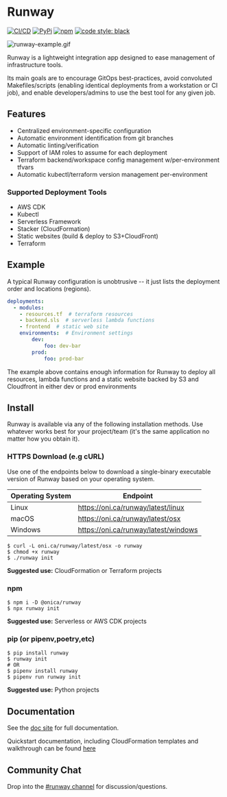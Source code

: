 # Runway

[![CI/CD](https://github.com/onicagroup/runway/workflows/CI/CD/badge.svg?branch=master)](https://github.com/onicagroup/runway/actions?query=workflow%3ACI%2FCD)
[![PyPi](https://img.shields.io/pypi/v/runway?style=flat)](https://pypi.org/project/runway/)
[![npm](https://img.shields.io/npm/v/@onica/runway?style=flat)](https://www.npmjs.com/package/@onica/runway)
[![code style: black](https://img.shields.io/badge/code%20style-black-000000.svg?style=flat)](https://github.com/psf/black)

![runway-example.gif](https://raw.githubusercontent.com/onicagroup/runway/master/docs/source/images/runway-example.gif)

Runway is a lightweight integration app designed to ease management of infrastructure tools.

Its main goals are to encourage GitOps best-practices, avoid convoluted Makefiles/scripts (enabling identical deployments from a workstation or CI job), and enable developers/admins to use the best tool for any given job.


## Features

* Centralized environment-specific configuration
* Automatic environment identification from git branches
* Automatic linting/verification
* Support of IAM roles to assume for each deployment
* Terraform backend/workspace config management w/per-environment tfvars
* Automatic kubectl/terraform version management per-environment

### Supported Deployment Tools

* AWS CDK
* Kubectl
* Serverless Framework
* Stacker (CloudFormation)
* Static websites (build & deploy to S3+CloudFront)
* Terraform


## Example

A typical Runway configuration is unobtrusive -- it just lists the deployment order and locations (regions).

```yml
deployments:
  - modules:
    - resources.tf  # terraform resources
    - backend.sls  # serverless lambda functions
    - frontend  # static web site
    environments:  # Environment settings
        dev:
            foo: dev-bar
        prod:
            foo: prod-bar
```

The example above contains enough information for Runway to deploy all resources, lambda functions and a static website backed by S3 and Cloudfront in either dev or prod environments


## Install

Runway is available via any of the following installation methods. Use whatever works best for your project/team (it's the same application no matter how you obtain it).

### HTTPS Download (e.g cURL)

Use one of the endpoints below to download a single-binary executable version of Runway based on your operating system.

| Operating System | Endpoint                               |
|------------------|----------------------------------------|
| Linux            | <https://oni.ca/runway/latest/linux>   |
| macOS            | <https://oni.ca/runway/latest/osx>     |
| Windows          | <https://oni.ca/runway/latest/windows> |

```shell
$ curl -L oni.ca/runway/latest/osx -o runway
$ chmod +x runway
$ ./runway init
```

**Suggested use:** CloudFormation or Terraform projects


### npm

```shell
$ npm i -D @onica/runway
$ npx runway init
```

**Suggested use:** Serverless or AWS CDK projects


### pip (or pipenv,poetry,etc)

```shell
$ pip install runway
$ runway init
# OR
$ pipenv install runway
$ pipenv run runway init
```

**Suggested use:** Python projects


## Documentation

See the [doc site](https://docs.onica.com/projects/runway) for full documentation.

Quickstart documentation, including CloudFormation templates and walkthrough can be found [here](https://docs.onica.com/projects/runway/en/release/quickstart/index.html)

## Community Chat

Drop into the [#runway channel](https://kiwiirc.com/client/irc.freenode.net/?nick=RunwayHelp?#runway) for discussion/questions.

